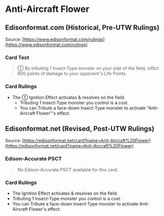 # Anti-Aircraft Flower

## Edisonformat.com (Historical, Pre-UTW Rulings)

Source: [https://www.edisonformat.com/rulings](https://www.edisonformat.com/rulings)

### Card Text

> ① By tributing 1 Insect-Type monster on your side of the field, inflict 800 points of damage to your opponent's Life Points.

### Card Rulings

*   The ① Ignition Effect activates & resolves on the field.
    *   Tributing 1 Insect-Type monster you control is a cost.
    *   You can Tribute a face-down Insect-Type monster to activate "Anti-Aircraft Flower"'s effect.

## Edisonformat.net (Revised, Post-UTW Rulings)

Source: [https://edisonformat.net/card?name=Anti-Aircraft%20Flower](https://edisonformat.net/card?name=Anti-Aircraft%20Flower)

### Edison-Accurate PSCT

> No Edison-Accurate PSCT available for this card.

### Card Rulings

*   The Ignition Effect activates & resolves on the field.
*   Tributing 1 Insect-Type monster you control is a cost.
*   You can Tribute a face-down Insect-Type monster to activate Anti-Aircraft Flower's effect.
            